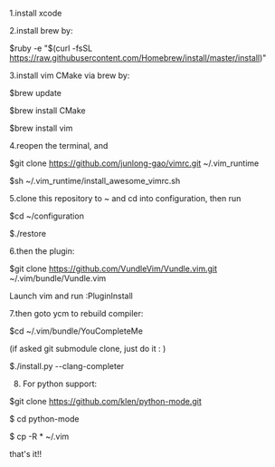 1.install xcode

2.install brew by:

  $ruby -e "$(curl -fsSL https://raw.githubusercontent.com/Homebrew/install/master/install)"

3.install vim CMake via brew by:

  $brew update

  $brew install CMake

  $brew install vim

4.reopen the terminal, and 

  $git clone https://github.com/junlong-gao/vimrc.git ~/.vim_runtime

  $sh ~/.vim_runtime/install_awesome_vimrc.sh
  
5.clone this repository to ~ and cd into configuration, then run 

  $cd ~/configuration
  
  $./restore


6.then the plugin:

  $git clone https://github.com/VundleVim/Vundle.vim.git ~/.vim/bundle/Vundle.vim

Launch vim and run :PluginInstall

7.then goto ycm to rebuild compiler:

  $cd ~/.vim/bundle/YouCompleteMe

(if asked git submodule clone, just do it : )

  $./install.py --clang-completer

8. For python support:

  $git clone https://github.com/klen/python-mode.git
  
  $ cd python-mode
  
  $ cp -R * ~/.vim
  
that's it!!
